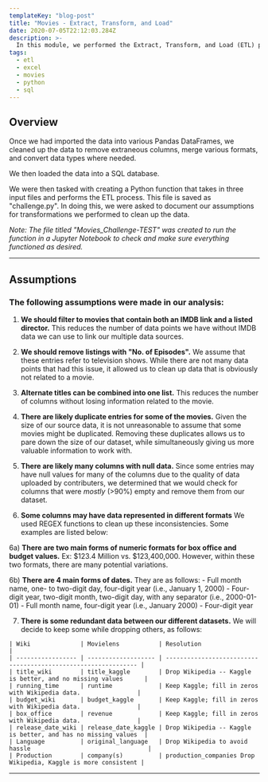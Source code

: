 ```yaml
---
templateKey: "blog-post"
title: "Movies - Extract, Transform, and Load"
date: 2020-07-05T22:12:03.284Z
description: >-
  In this module, we performed the Extract, Transform, and Load (ETL) process on three data sources to generate an SQL database of movies. The movie information and links came from Wikipedia articles (in a JSON format) and the review information came from Kaggle (in CSV format).
tags:
  - etl
  - excel
  - movies
  - python
  - sql
---
```


## Overview

Once we had imported the data into various Pandas DataFrames, we cleaned up the data to remove extraneous columns, merge various formats, and convert data types where needed.

We then loaded the data into a SQL database.

We were then tasked with creating a Python function that takes in three input files and performs the ETL process. This file is saved as "challenge.py". In doing this, we were asked to document our assumptions for transformations we performed to clean up the data.

_Note: The file titled "Movies_Challenge-TEST" was created to run the function in a Jupyter Notebook to check and make sure everything functioned as desired._

---

## Assumptions

### The following assumptions were made in our analysis:

1. <b>We should filter to movies that contain both an IMDB link and a listed director.</b> This reduces the number of data points we have without IMDB data we can use to link our multiple data sources.

2. <b>We should remove listings with "No. of Episodes".</b> We assume that these entries refer to television shows. While there are not many data points that had this issue, it allowed us to clean up data that is obviously not related to a movie.

3. <b>Alternate titles can be combined into one list.</b> This reduces the number of columns without losing information related to the movie.

4. <b>There are likely duplicate entries for some of the movies.</b> Given the size of our source data, it is not unreasonable to assume that some movies might be duplicated. Removing these duplicates allows us to pare down the size of our dataset, while simultaneously giving us more valuable information to work with.

5. <b>There are likely many columns with null data.</b> Since some entries may have null values for many of the columns due to the quality of data uploaded by contributers, we determined that we would check for columns that were _mostly_ (>90%) empty and remove them from our dataset.

6. <b>Some columns may have data represented in different formats</b> We used REGEX functions to clean up these inconsistencies. Some examples are listed below:

6a) <b>There are two main forms of numeric formats for box office and budget values.</b> Ex: $123.4 Million vs. $123,400,000. However, within these two formats, there are many potential variations.

6b) <b>There are 4 main forms of dates.</b> They are as follows: - Full month name, one- to two-digit day, four-digit year (i.e., January 1, 2000) - Four-digit year, two-digit month, two-digit day, with any separator (i.e., 2000-01-01) - Full month name, four-digit year (i.e., January 2000) - Four-digit year

7. <b>There is some redundant data between our different datasets.</b> We will decide to keep some while dropping others, as follows:

```
| Wiki              | Movielens           | Resolution                                                     |
| ----------------- | ------------------- | -------------------------------------------------------------- |
| title_wiki        | title_kaggle        | Drop Wikipedia -- Kaggle is better, and no missing values      |
| running_time      | runtime             | Keep Kaggle; fill in zeros with Wikipedia data.                |
| budget_wiki       | budget_kaggle       | Keep Kaggle; fill in zeros with Wikipedia data.                |
| box_office        | revenue             | Keep Kaggle; fill in zeros with Wikipedia data.                |
| release_date_wiki | release_date_kaggle | Drop Wikipedia -- Kaggle is better, and has no missing values  |
| Language          | original_language   | Drop Wikipedia to avoid hassle                                 |
| Production        | company(s)          | production_companies Drop Wikipedia, Kaggle is more consistent |

```

---

